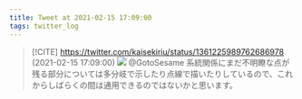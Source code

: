 ```yaml
---
title: Tweet at 2021-02-15 17:09:00
tags: twitter_log
---
```


> [!CITE] https://twitter.com/kaisekiriu/status/1361225989762686978 (2021-02-15 17:09:00)
> ![](https://twitter.com/kaisekiriu/status/1361225989762686978)
> @GotoSesame 系統関係にまだ不明瞭な点が残る部分については多分岐で示したり点線で描いたりしているので、これからしばらくの間は通用できるのではないかと思います。
